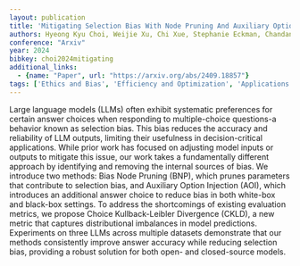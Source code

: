```yaml
---
layout: publication
title: 'Mitigating Selection Bias With Node Pruning And Auxiliary Options'
authors: Hyeong Kyu Choi, Weijie Xu, Chi Xue, Stephanie Eckman, Chandan K. Reddy
conference: "Arxiv"
year: 2024
bibkey: choi2024mitigating
additional_links:
  - {name: "Paper", url: "https://arxiv.org/abs/2409.18857"}
tags: ['Ethics and Bias', 'Efficiency and Optimization', 'Applications', 'Pruning']
---
```

Large language models (LLMs) often exhibit systematic preferences for certain answer choices when responding to multiple-choice questions-a behavior known as selection bias. This bias reduces the accuracy and reliability of LLM outputs, limiting their usefulness in decision-critical applications. While prior work has focused on adjusting model inputs or outputs to mitigate this issue, our work takes a fundamentally different approach by identifying and removing the internal sources of bias. We introduce two methods: Bias Node Pruning (BNP), which prunes parameters that contribute to selection bias, and Auxiliary Option Injection (AOI), which introduces an additional answer choice to reduce bias in both white-box and black-box settings. To address the shortcomings of existing evaluation metrics, we propose Choice Kullback-Leibler Divergence (CKLD), a new metric that captures distributional imbalances in model predictions. Experiments on three LLMs across multiple datasets demonstrate that our methods consistently improve answer accuracy while reducing selection bias, providing a robust solution for both open- and closed-source models.
